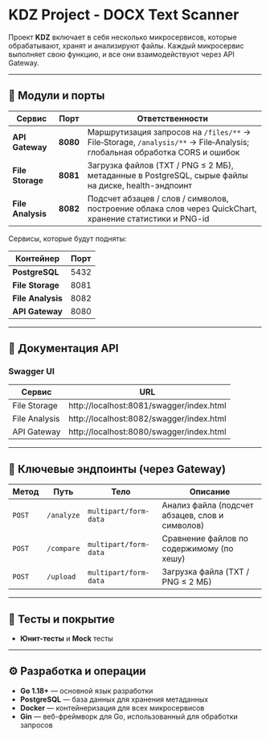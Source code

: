 # KDZ Project - DOCX Text Scanner

Проект **KDZ** включает в себя несколько микросервисов, которые обрабатывают, хранят и анализируют файлы. Каждый микросервис выполняет свою функцию, и все они взаимодействуют через API Gateway.

---

## 🚀 Модули и порты

| Сервис             | Порт | Ответственности                                      |
|--------------------|------|-----------------------------------------------------|
| **API Gateway**     | **8080** | Маршрутизация запросов на `/files/**` → File‑Storage, `/analysis/**` → File‑Analysis; глобальная обработка CORS и ошибок |
| **File Storage**    | **8081** | Загрузка файлов (TXT / PNG ≤ 2 МБ), метаданные в PostgreSQL, сырые файлы на диске, health-эндпоинт |
| **File Analysis**   | **8082** | Подсчет абзацев / слов / символов, построение облака слов через QuickChart, хранение статистики и PNG-id |

Сервисы, которые будут подняты:

| Контейнер         | Порт |
|-------------------|------|
| **PostgreSQL**     | 5432 |
| **File Storage**   | 8081 |
| **File Analysis**  | 8082 |
| **API Gateway**    | 8080 |

---

## 📖 Документация API

### Swagger UI

| Сервис        | URL                                                                            |
| ------------- | ------------------------------------------------------------------------------ |
| File Storage  | http://localhost:8081/swagger/index.html |
| File Analysis | http://localhost:8082/swagger/index.html |
| API Gateway | http://localhost:8080/swagger/index.html |

---

## 🔑 Ключевые эндпоинты (через Gateway)

| Метод  | Путь                          | Тело                   | Описание                                      |
|--------|-------------------------------|------------------------|-----------------------------------------------|
| `POST` | `/analyze`                     | `multipart/form-data`   | Анализ файла (подсчет абзацев, слов и символов) |
| `POST` | `/compare`                     | `multipart/form-data`   | Сравнение файлов по содержимому (по хешу)      |
| `POST` | `/upload`                      | `multipart/form-data`   | Загрузка файла (TXT / PNG ≤ 2 МБ)             |


---

## 🧪 Тесты и покрытие

* **Юнит-тесты** и **Mock** тесты

---

## ⚙️ Разработка и операции

* **Go 1.18+** — основной язык разработки
* **PostgreSQL** — база данных для хранения метаданных
* **Docker** — контейнеризация для всех микросервисов
* **Gin** — веб-фреймворк для Go, использованный для обработки запросов



